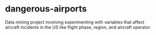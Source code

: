# dangerous-airports
Data mining project involving experimenting with variables that affect aircraft incidents in the US like flight phase, region, and aircraft operator. 
